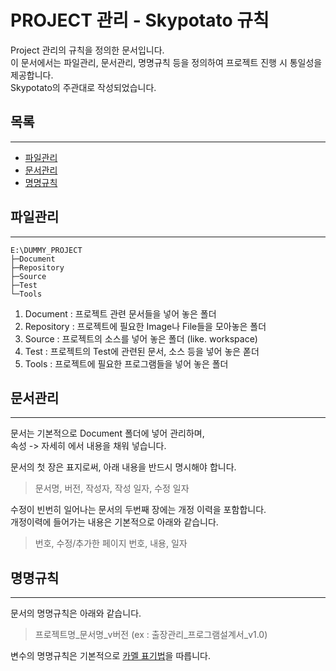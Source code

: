 # PROJECT 관리 - Skypotato 규칙
Project 관리의 규칙을 정의한 문서입니다.<br>
이 문서에서는 파일관리, 문서관리, 명명규칙 등을 정의하여 프로젝트 진행 시 통일성을 제공합니다.<br>
Skypotato의 주관대로 작성되었습니다.<br>

## 목록
***
- [파일관리](#파일관리)
- [문서관리](#문서관리)
- [명명규칙](#명명규칙)

## 파일관리
***
```[cmd]### File Tree
E:\DUMMY_PROJECT
├─Document
├─Repository
├─Source
├─Test
└─Tools
```
1. Document : 프로젝트 관련 문서들을 넣어 놓은 폴더
2. Repository : 프로젝트에 필요한 Image나 File들을 모아놓은 폴더
3. Source : 프로젝트의 소스를 넣어 놓은 폴더 (like. workspace)
4. Test : 프로젝트의 Test에 관련된 문서, 소스 등을 넣어 놓은 폳더
5. Tools : 프로젝트에 필요한 프로그램들을 넣어 놓은 폴더

## 문서관리
***
문서는 기본적으로 Document 폴더에 넣어 관리하며, <br>
속성 -> 자세히 에서 내용을 채워 넣습니다. <br>

문서의 첫 장은 표지로써, 아래 내용을 반드시 명시해야 합니다. <br>
>문서명, 버전, 작성자, 작성 일자, 수정 일자

수정이 빈번히 일어나는 문서의 두번째 장에는 개정 이력을 포함합니다. <br>
개정이력에 들어가는 내용은 기본적으로 아래와 같습니다.
>번호, 수정/추가한 페이지 번호, 내용, 일자

## 명명규칙
***
문서의 명명규칙은 아래와 같습니다.
>프로젝트명_문서명_v버전 (ex : 출장관리_프로그램설계서_v1.0)

변수의 명명규칙은 기본적으로 [카멜 표기법](https://en.wikipedia.org/wiki/Camel_case)을 따릅니다.
